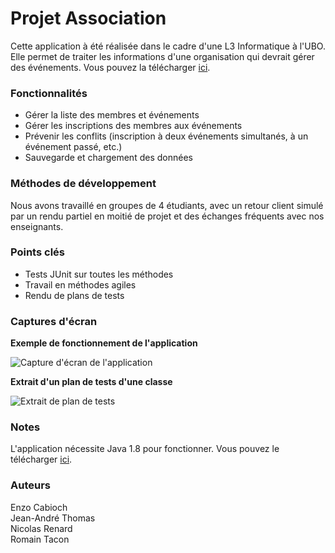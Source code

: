 # Projet Association
Cette application à été réalisée dans le cadre d'une L3 Informatique à l'UBO.
Elle permet de traiter les informations d'une organisation qui devrait gérer des événements.
Vous pouvez la télécharger [ici](https://github.com/cabioch/projetAssociation/releases/tag/1.0).

### Fonctionnalités
- Gérer la liste des membres et événements
- Gérer les inscriptions des membres aux événements
- Prévenir les conflits (inscription à deux événements simultanés, à un événement passé, etc.)
- Sauvegarde et chargement des données

### Méthodes de développement
Nous avons travaillé en groupes de 4 étudiants, avec un retour client simulé par un rendu partiel en moitié de projet et des échanges fréquents avec nos enseignants.

### Points clés
- Tests JUnit sur toutes les méthodes
- Travail en méthodes agiles
- Rendu de plans de tests

### Captures d'écran
**Exemple de fonctionnement de l'application**

![Capture d'écran de l'application](https://user-images.githubusercontent.com/50564168/211751616-39b99088-689f-487a-ada4-dce8bd5fde95.png)

**Extrait d'un plan de tests d'une classe**

![Extrait de plan de tests](https://user-images.githubusercontent.com/50564168/211754227-0ca07ebf-e3ad-4bdc-bdde-c369d6894acd.png)

### Notes
L'application nécessite Java 1.8 pour fonctionner. Vous pouvez le télécharger [ici](https://www.java.com/fr/download/manual.jsp).

### Auteurs
Enzo Cabioch    
Jean-André Thomas    
Nicolas Renard   
Romain Tacon
